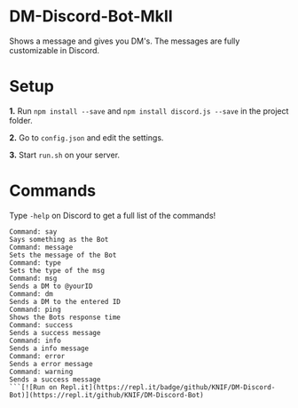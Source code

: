 # DM-Discord-Bot-MkII
Shows a message and gives you DM's.
The messages are fully customizable in Discord.

# Setup
**1.** Run `npm install --save` and `npm install discord.js --save` in the project folder.

**2.** Go to `config.json` and edit the settings.

**3.** Start `run.sh` on your server.

# Commands
Type `-help` on Discord to get a full list of the commands!

```
Command: say
Says something as the Bot
Command: message
Sets the message of the Bot
Command: type
Sets the type of the msg
Command: msg
Sends a DM to @yourID
Command: dm
Sends a DM to the entered ID
Command: ping
Shows the Bots response time
Command: success
Sends a success message
Command: info
Sends a info message
Command: error
Sends a error message
Command: warning
Sends a success message
```[![Run on Repl.it](https://repl.it/badge/github/KNIF/DM-Discord-Bot)](https://repl.it/github/KNIF/DM-Discord-Bot)

